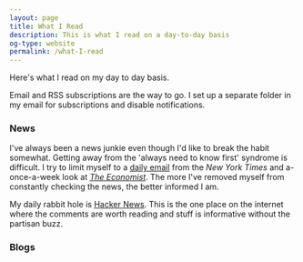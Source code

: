 ```yaml
---
layout: page
title: What I Read
description: This is what I read on a day-to-day basis
og-type: website
permalink: /what-I-read
---
```

Here's what I read on my day to day basis. <!-- My recommendation list for books is here. -->

Email and RSS subscriptions are the way to go. I set up a separate folder in my email for subscriptions and disable notifications.

### News

I've always been a news junkie even though I'd like to break the habit somewhat. Getting away from the 'always need to know first' syndrome is difficult. I try to limit myself to a [daily email][0] from the *New York Times* and a-once-a-week look at *[The Economist][1]*. The more I've removed myself from constantly checking the news, the better informed I am.  

My daily rabbit hole is [Hacker News][3]. This is the one place on the internet where the comments are worth reading and stuff is informative without the partisan buzz.

### Blogs



[0]: http://www.nytimes.com/newsletters
[1]: http://www.economist.com
[3]: http://news.ycombinator.com
